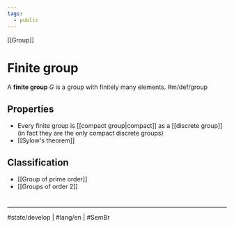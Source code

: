 ```yaml
---
tags:
  - public
---
```

[[Group]]
# Finite group

A **finite group** $G$ is a group with finitely many elements. #m/def/group 

## Properties

- Every finite group is [[compact group|compact]] as a [[discrete group]] (in fact they are the only compact discrete groups)
- [[Sylow's theorem]]

## Classification

- [[Group of prime order]]
- [[Groups of order 2]]

#
---
#state/develop | #lang/en | #SemBr
